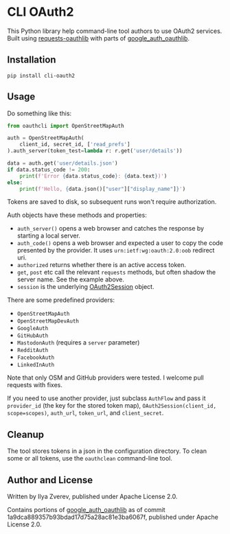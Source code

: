# CLI OAuth2

This Python library help command-line tool authors to use
OAuth2 services. Built using [requests-oauthlib](https://requests-oauthlib.readthedocs.io/)
with parts of [google\_auth\_oauthlib](https://github.com/googleapis/google-auth-library-python-oauthlib).

## Installation

    pip install cli-oauth2

## Usage

Do something like this:

```python
from oauthcli import OpenStreetMapAuth

auth = OpenStreetMapAuth(
    client_id, secret_id, ['read_prefs']
).auth_server(token_test=lambda r: r.get('user/details'))

data = auth.get('user/details.json')
if data.status_code != 200:
    print(f'Error {data.status_code}: {data.text})')
else:
    print(f'Hello, {data.json()["user"]["display_name"]}')
```

Tokens are saved to disk, so subsequent runs won't require authorization.

Auth objects have these methods and properties:

* `auth_server()` opens a web browser and catches the response by
  starting a local server.
* `auth_code()` opens a web browser and expected a user to copy the code
  presented by the provider. It uses `urn:ietf:wg:oauth:2.0:oob` redirect uri.
* `authorized` returns whether there is an active access token.
* `get`, `post` etc call the relevant `requests` methods, but often shadow
  the server name. See the example above.
* `session` is the underlying [OAuth2Session](https://requests-oauthlib.readthedocs.io/en/latest/api.html#oauth-2-0-session) object.

There are some predefined providers:

* `OpenStreetMapAuth`
* `OpenStreetMapDevAuth`
* `GoogleAuth`
* `GitHubAuth`
* `MastodonAuth` (requires a `server` parameter)
* `RedditAuth`
* `FacebookAuth`
* `LinkedInAuth`

Note that only OSM and GitHub providers were tested. I welcome
pull requests with fixes.

If you need to use another provider, just subclass `AuthFlow` and
pass it `provider_id` (the key for the stored token map),
`OAuth2Session(client_id, scope=scopes)`,
`auth_url`, `token_url`, and `client_secret`.

## Cleanup

The tool stores tokens in a json in the configuration directory.
To clean some or all tokens, use the `oauthclean` command-line tool.

## Author and License

Written by Ilya Zverev, published under Apache License 2.0.

Contains portions of [google\_auth\_oauthlib](https://github.com/googleapis/google-auth-library-python-oauthlib)
as of commit 1a9dca889357b93bdad17d75a28ac81e3ba6067f, published under
Apache License 2.0.
